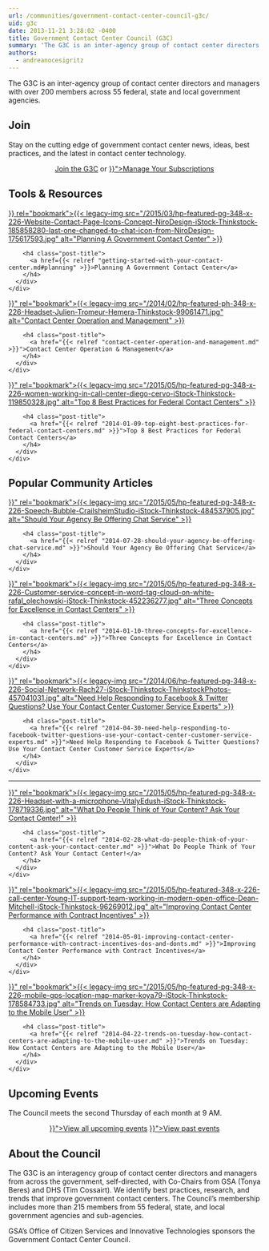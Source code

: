 ```yaml
---
url: /communities/government-contact-center-council-g3c/
uid: g3c
date: 2013-11-21 3:28:02 -0400
title: Government Contact Center Council (G3C)
summary: 'The G3C is an inter-agency group of contact center directors and managers with over 200 members across 55 federal, state and local government agencies. Join Stay on the cutting edge of  government contact center news, ideas, best practices, and the latest in contact center technology. Join the G3C or Manage Your Subscriptions Tools & Resources {{< legacy-img'
authors:
  - andreanocesigritz
---
```


The G3C is an inter-agency group of contact center directors and managers with over 200 members across 55 federal, state and local government agencies.

## Join

Stay on the cutting edge of  government contact center news, ideas, best practices, and the latest in contact center technology.

<div style="text-align: center">
  <a class="button" href="mailto:tim.cossairt@tsa.dhs.gov">Join the G3C</a> or <a class="button" href="{{< relref "manage-your-listserv-subscription.md" >}}">Manage Your Subscriptions</a>
</div>

## Tools & Resources

<div class="one-third first">
  <div id="featured-page-20" class="widget widget-2 featuredpage">
    <div class="widget-wrap">
      <div class="post clearfix">
        <div class="featpage-image">
          <a title="Permanent Link to Planning A Government Contact Center" href={{< relref "getting-started-with-your-contact-center.md#planning" >}} rel="bookmark">{{< legacy-img src="/2015/03/hp-featured-pg-348-x-226-Website-Contact-Page-Icons-Concept-NiroDesign-iStock-Thinkstock-185858280-last-one-changed-to-chat-icon-from-NiroDesign-175617593.jpg" alt="Planning A Government Contact Center" >}}</a>
        </div>

        <h4 class="post-title">
          <a href={{< relref "getting-started-with-your-contact-center.md#planning" >}}>Planning A Government Contact Center</a>
        </h4>
      </div>
    </div>
  </div>
</div>

<div class="one-third">
  <div id="featured-page-20" class="widget widget-2 featuredpage">
    <div class="widget-wrap">
      <div class="post clearfix">
        <div class="featpage-image">
          <a title="Permanent Link to Contact Center Operation and Management" href="{{< relref "contact-center-operation-and-management.md" >}}" rel="bookmark">{{< legacy-img src="/2014/02/hp-featured-ph-348-x-226-Headset-Julien-Tromeur-Hemera-Thinkstock-99061471.jpg" alt="Contact Center Operation and Management" >}}</a>
        </div>

        <h4 class="post-title">
          <a href="{{< relref "contact-center-operation-and-management.md" >}}">Contact Center Operation & Management</a>
        </h4>
      </div>
    </div>
  </div>
</div>

<div class="one-third">
  <div id="featured-page-18" class="widget widget-4 featuredpage">
    <div class="widget-wrap">
      <div class="post clearfix">
        <div class="featpage-image">
          <a title="Permanent Link to Top 8 Best Practices for Federal Contact Centers" href="{{< relref "2014-01-09-top-eight-best-practices-for-federal-contact-centers.md" >}}" rel="bookmark">{{< legacy-img src="/2015/05/hp-featured-pg-348-x-226-women-working-in-call-center-diego-cervo-iStock-Thinkstock-119850328.jpg" alt="Top 8 Best Practices for Federal Contact Centers" >}}</a>
        </div>

        <h4 class="post-title">
          <a href="{{< relref "2014-01-09-top-eight-best-practices-for-federal-contact-centers.md" >}}">Top 8 Best Practices for Federal Contact Centers</a>
        </h4>
      </div>
    </div>
  </div>
</div>

## Popular Community Articles

<div class="one-third first">
  <div id="featured-page-20" class="widget widget-2 featuredpage">
    <div class="widget-wrap">
      <div class="post clearfix">
        <div class="featpage-image">
          <a title="Permanent Link to Should Your Agency Be Offering Chat Service" href="{{< relref "2014-07-28-should-your-agency-be-offering-chat-service.md" >}}" rel="bookmark">{{< legacy-img src="/2015/05/hp-featured-pg-348-x-226-Speech-Bubble-CrailsheimStudio-iStock-Thinkstock-484537905.jpg" alt="Should Your Agency Be Offering Chat Service" >}}</a>
        </div>

        <h4 class="post-title">
          <a href="{{< relref "2014-07-28-should-your-agency-be-offering-chat-service.md" >}}">Should Your Agency Be Offering Chat Service</a>
        </h4>
      </div>
    </div>
  </div>
</div>

<div class="one-third">
  <div id="featured-page-18" class="widget widget-4 featuredpage">
    <div class="widget-wrap">
      <div class="post clearfix">
        <div class="featpage-image">
          <a title="Permanent Link to Three Concepts for Excellence in Contact Centers" href="{{< relref "2014-01-10-three-concepts-for-excellence-in-contact-centers.md" >}}" rel="bookmark">{{< legacy-img src="/2015/05/hp-featured-pg-348-x-226-Customer-service-concept-in-word-tag-cloud-on-white-rafal_olechowski-iStock-Thinkstock-452236277.jpg" alt="Three Concepts for Excellence in Contact Centers" >}}</a>
        </div>

        <h4 class="post-title">
          <a href="{{< relref "2014-01-10-three-concepts-for-excellence-in-contact-centers.md" >}}">Three Concepts for Excellence in Contact Centers</a>
        </h4>
      </div>
    </div>
  </div>
</div>

<div class="one-third">
  <div id="featured-page-19" class="widget widget-3 featuredpage">
    <div class="widget-wrap">
      <div class="post clearfix">
        <div class="featpage-image">
          <a title="Permanent Link to Need Help Responding to Facebook & Twitter Questions? Use Your Contact Center Customer Service Experts" href="{{< relref "2014-04-30-need-help-responding-to-facebook-twitter-questions-use-your-contact-center-customer-service-experts.md" >}}" rel="bookmark">{{< legacy-img src="/2014/06/hp-featured-pg-348-x-226-Social-Network-Rach27-iStock-Thinkstock-ThinkstockPhotos-457041031.jpg" alt="Need Help Responding to Facebook & Twitter Questions? Use Your Contact Center Customer Service Experts" >}}</a>
        </div>

        <h4 class="post-title">
          <a href="{{< relref "2014-04-30-need-help-responding-to-facebook-twitter-questions-use-your-contact-center-customer-service-experts.md" >}}">Need Help Responding to Facebook & Twitter Questions? Use Your Contact Center Customer Service Experts</a>
        </h4>
      </div>
    </div>
  </div>
</div>

<hr style="color: white;border-style: none" />

<div class="one-third first">
  <div id="featured-page-20" class="widget widget-2 featuredpage">
    <div class="widget-wrap">
      <div class="post clearfix">
        <div class="featpage-image">
          <a title="Permanent Link to What Do People Think of Your Content? Ask Your Contact Center!" href="{{< relref "2014-02-28-what-do-people-think-of-your-content-ask-your-contact-center.md" >}}" rel="bookmark">{{< legacy-img src="/2015/05/hp-featured-pg-348-x-226-Headset-with-a-microphone-VitalyEdush-iStock-Thinkstock-178719336.jpg" alt="What Do People Think of Your Content? Ask Your Contact Center!" >}}</a>
        </div>

        <h4 class="post-title">
          <a href="{{< relref "2014-02-28-what-do-people-think-of-your-content-ask-your-contact-center.md" >}}">What Do People Think of Your Content? Ask Your Contact Center!</a>
        </h4>
      </div>
    </div>
  </div>
</div>

<div class="one-third">
  <div id="featured-page-18" class="widget widget-4 featuredpage">
    <div class="widget-wrap">
      <div class="post clearfix">
        <div class="featpage-image">
          <a title="Permanent Link to Improving Contact Center Performance with Contract Incentives" href="{{< relref "2014-05-01-improving-contact-center-performance-with-contract-incentives-dos-and-donts.md" >}}" rel="bookmark">{{< legacy-img src="/2015/05/hp-featured-348-x-226-call-center-Young-IT-support-team-working-in-modern-open-office-Dean-Mitchell-iStock-Thinkstock-96269012.jpg" alt="Improving Contact Center Performance with Contract Incentives" >}}</a>
        </div>

        <h4 class="post-title">
          <a href="{{< relref "2014-05-01-improving-contact-center-performance-with-contract-incentives-dos-and-donts.md" >}}">Improving Contact Center Performance with Contract Incentives</a>
        </h4>
      </div>
    </div>
  </div>
</div>

<div class="one-third">
  <div id="featured-page-19" class="widget widget-3 featuredpage">
    <div class="widget-wrap">
      <div class="post clearfix">
        <div class="featpage-image">
          <a title="Permanent Link to Trends on Tuesday: How Contact Centers are Adapting to the Mobile User" href="{{< relref "2014-04-22-trends-on-tuesday-how-contact-centers-are-adapting-to-the-mobile-user.md" >}}" rel="bookmark">{{< legacy-img src="/2015/05/hp-featured-pg-348-x-226-mobile-gps-location-map-marker-koya79-iStock-Thinkstock-178584733.jpg" alt="Trends on Tuesday: How Contact Centers are Adapting to the Mobile User" >}}</a>
        </div>

        <h4 class="post-title">
          <a href="{{< relref "2014-04-22-trends-on-tuesday-how-contact-centers-are-adapting-to-the-mobile-user.md" >}}">Trends on Tuesday: How Contact Centers are Adapting to the Mobile User</a>
        </h4>
      </div>
    </div>
  </div>
</div>

## Upcoming Events

The Council meets the second Thursday of each month at 9 AM.

<p style="text-align: center">
  <a class="button" href="({{< link "events" >}}">View all upcoming events</a> <a class="button" href="{{< relref "video-library.md" >}}">View past events</a>
</p>

## About the Council

The G3C is an interagency group of contact center directors and managers from across the government, self-directed, with Co-Chairs from GSA (Tonya Beres) and DHS (Tim Cossairt). We identify best practices, research, and trends that improve government contact centers. The Council’s membership includes more than 215 members from 55 federal, state, and local government agencies and sub-agencies.

GSA’s Office of Citizen Services and Innovative Technologies sponsors the Government Contact Center Council.
